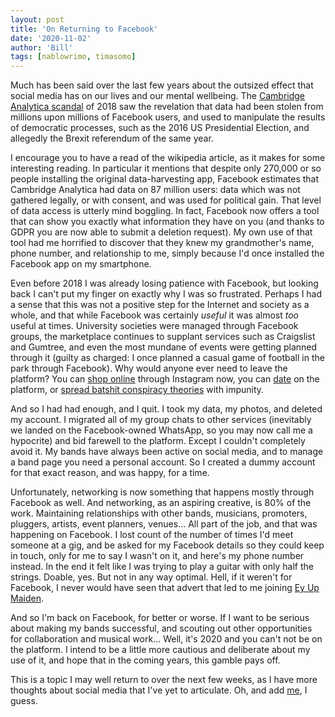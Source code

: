 ```yaml
---
layout: post
title: 'On Returning to Facebook'
date: '2020-11-02'
author: 'Bill'
tags: [nablowrimo, timasomo]
---
```


Much has been said over the last few years about the outsized effect that social media has on our lives and our mental wellbeing. The [Cambridge Analytica scandal](https://en.wikipedia.org/wiki/Facebook%E2%80%93Cambridge_Analytica_data_scandal) of 2018 saw the revelation that data had been stolen from millions upon millions of Facebook users, and used to manipulate the results of democratic processes, such as the 2016 US Presidential Election, and allegedly the Brexit referendum of the same year.  
  
I encourage you to have a read of the wikipedia article, as it makes for some interesting reading. In particular it mentions that despite only 270,000 or so people installing the original data-harvesting app, Facebook estimates that Cambridge Analytica had data on 87 million users: data which was not gathered legally, or with consent, and was used for political gain. That level of data access is utterly mind boggling. In fact, Facebook now offers a tool that can show you exactly what information they have on you (and thanks to GDPR you are now able to submit a deletion request). My own use of that tool had me horrified to discover that they knew my grandmother's name, phone number, and relationship to me, simply because I'd once installed the Facebook app on my smartphone.

Even before 2018 I was already losing patience with Facebook, but looking back I can't put my finger on exactly why I was so frustrated. Perhaps I had a sense that this was not a positive step for the Internet and society as a whole, and that while Facebook was certainly _useful_ it was almost _too_ useful at times. University societies were managed through Facebook groups, the marketplace continues to supplant services such as Craigslist and Gumtree, and even the most mundane of events were getting planned through it (guilty as charged: I once planned a casual game of football in the park through Facebook). Why would anyone ever need to leave the platform? You can [shop online](https://www.forbes.com/sites/anthonysvirskis/2020/05/26/instagram-shoppinga-new-dawn-for-social-commerce/) through Instagram now, you can [date](https://metro.co.uk/2020/10/22/facebook-dating-launches-in-europe-with-secret-crush-feature-that-lets-you-choose-which-friends-you-secretly-fancy-13461459/) on the platform, or [spread batshit conspiracy theories](https://variety.com/2020/digital/news/facebook-bans-qanon-trump-conspiracy-group-1234728644/) with impunity.

And so I had had enough, and I quit. I took my data, my photos, and deleted my account. I migrated all of my group chats to other services (inevitably we landed on the Facebook-owned WhatsApp, so you may now call me a hypocrite) and bid farewell to the platform. Except I couldn't completely avoid it. My bands have always been active on social media, and to manage a band page you need a personal account. So I created a dummy account for that exact reason, and was happy, for a time. 

Unfortunately, networking is now something that happens mostly through Facebook as well. And networking, as an aspiring creative, is 80% of the work. Maintaining relationships with other bands, musicians, promoters, pluggers, artists, event planners, venues... All part of the job, and that was happening on Facebook. I lost count of the number of times I'd meet someone at a gig, and be asked for my Facebook details so they could keep in touch, only for me to say I wasn't on it, and here's my phone number instead. In the end it felt like I was trying to play a guitar with only half the strings. Doable, yes. But not in any way optimal. Hell, if it weren't for Facebook, I never would have seen that advert that led to me joining [Ey Up Maiden](https://eyupmaiden.com). 

And so I'm back on Facebook, for better or worse. If I want to be serious about making my bands successful, and scouting out other opportunities for collaboration and musical work... Well, it's 2020 and you can't not be on the platform. I intend to be a little more cautious and deliberate about my use of it, and hope that in the coming years, this gamble pays off.

This is a topic I may well return to over the next few weeks, as I have more thoughts about social media that I've yet to articulate. Oh, and add [me](https://www.facebook.com/bill.odwyer.75/), I guess.
